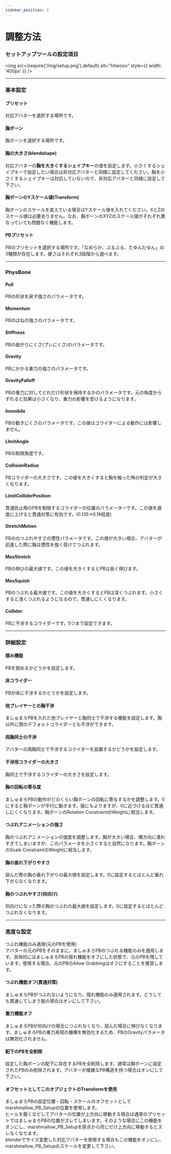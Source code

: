 ```yaml
---
sidebar_position: 3
---
```


# 調整方法
### セットアップツールの設定項目

<img
  src={require('/img/setup.png').default}
  alt="hitaioou"
  style={{ width: '400px' }}
/>

---
### 基本設定  

#### プリセット
対応アバターを選択する場所です。

#### 胸ボーン  
胸ボーンを選択する場所です。

#### 胸の大きさ(blendshape)  
対応アバターの**胸を大きくするシェイプキー**の値を設定します。小さくするシェイプキーで設定したい場合は非対応アバターと同様に設定してください。胸を小さくするシェイプキーは対応していないので、非対応アバターと同様に設定して下さい。

#### 胸ボーンのYスケール値(Transform)  
胸ボーンのスケールを変えている場合はYスケール値を入れてください。XとZのスケール値は必要ありません。なお、胸ボーンのXYZのスケール値がそれぞれ異なっていても問題なく機能します。

#### PBプリセット  
PBのプリセットを選択する場所です。「なめらか、ぷるぷる、たゆんたゆん」の3種類が存在します。硬さはそれぞれ3段階から選べます。

---

### PhysBone  

#### Pull  
PBの形状を戻す強さのパラメータです。

#### Momentum  
PBのばねの強さのパラメータです。

#### Stiffness  
PBの曲がりにくさ(ブレにくさ)のパラメータです。  

#### Gravity  
PBにかかる重力の強さのパラメータです。

#### GravityFalloff  
PBの重力に対してどれだけ形状を保持するかのパラメータです。元の角度からずれると効果は小さくなり、重力の影響を受けるようになります。

#### Immobile  
PBの動きにくさのパラメータです。この値はコライダーによる動作には影響しません。

#### LImitAngle  
PBの制限角度です。

#### CollisionRadius  
PBコライダーの大きさです。この値を大きくすると胸を触った時の判定が大きくなります。

#### LimitColliderPosition  
貫通防止用のPBを制限するコライダーの位置のパラメーターです。この値を適度に上げると貫通対策に有効です。(0.135→0.18程度)

#### StretchMotion  
PBののつぶれやすさの慣性パラメータです。この値が大きい場合、アバターが前進した際に胸は慣性を強く受けてつぶれます。

#### MaxStretch  
PBの伸びの最大値です。この値を大きくするとPBは長く伸びます。

#### MaxSquish  
PBのつぶれる最大値です。この値を大きくするとPBは深くつぶれます。小さくすると浅くつぶれるようになるので、貫通しにくくなります。

#### Collider  
PBに干渉するコライダーです。5つまで設定できます。

---

### 詳細設定 

#### 掴み機能  
PBを掴めるかどうかを設定します。

#### 床コライダー  
PBが床に干渉するかどうかを設定します。

#### 他プレイヤーとの胸干渉  
ましゅまろPBを入れた他プレイヤーと胸同士で干渉する機能を設定します。胸以外に頭のデフォルトコライダーとも干渉ができます。  

#### 両胸同士の干渉  
アバターの両胸同士で干渉するコライダーを設置するかどうかを設定します。

#### 干渉用コライダーの大きさ  
胸同士で干渉するコライダーの大きさを設定します。

#### 胸の回転の寄与度   
ましゅまろPBの動作がどのくらい胸ボーンの回転に寄与するかを調整します。0にすると胸ボーンが平行に動きます。服にもよりますが、0に近づけるほど貫通しにくくなります。胸ボーンのRotation ConstraintのWeightに相当します。

#### つぶれアニメーションの強さ  
胸のつぶれアニメーションの強度を調整します。胸が大きい場合、横方向に潰れすぎてしまいますが、このパラメータを小さくすると自然になります。胸ボーンのScale ConstraintのWeightに相当します。

#### 胸の垂れ下がりやすさ  
屈んだ際の胸の垂れ下がりの最大値を設定します。0に設定するとほとんど垂れ下がらなくなります。

#### 胸のつぶれやすさ(仰向け)
仰向けになった際の胸のつぶれの最大値を設定します。0に設定するとほとんどつぶれなくなります。

---

### 高度な設定
つぶれ機能のみ適用(元のPBを使用)  
アバターの元のPBをそのままに、ましゅまろPBのつぶれる機能のみを適用します。具体的にはましゅまろPBの揺れ機能をオフにした状態で、元のPBを残しています。使用する場合、元のPBのAllow Grabbingはオフにすることを推奨します。

#### つぶれ機能オフ(貫通対策)  
ましゅまろPBがつぶれないようになり、揺れ機能のみ適用されます。どうしても貫通してしまう服の場合はオンにして下さい。

#### 重力機能オフ  
ましゅまろPBが仰向けの場合につぶれなくなり、屈んだ場合に伸びなくなります。ましゅまろPBの重力再現の機構を無効化するため、PBのGravityパラメータは無効化されません。

#### 配下のPBを全削除  
設定した胸ボーンの配下に存在するPBを全削除します。通常は胸ボーンに設定されたPBのみ削除されます。アバターが複雑なPB構造を持つ場合はオンにして下さい。

#### オフセットとしてこのオブジェクトのTransformを使用  
ましゅまろPBの設定位置・回転・スケールのオフセットとしてmarshmallow_PB_Setupの位置を使用します。  
ヒールを履くなどしてアバターの位置が上方向に移動する場合は通常のプリセットではましゅまろPBの位置がズレてしまいます。そのような場合にこの機能をオンにし、marshmallow_PB_Setupを原点から同じだけ上方向に移動するとズレなくなります。  
blenderでサイズ変更した対応アバターを使用する場合もこの機能をオンにし、marshmallow_PB_Setupのスケールを変更して下さい。
